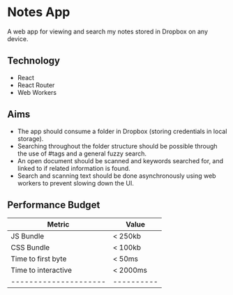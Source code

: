 # Notes App

A web app for viewing and search my notes stored in Dropbox on any device.

## Technology

- React
- React Router
- Web Workers

## Aims

- The app should consume a folder in Dropbox (storing credentials in local storage).
- Searching throughout the folder structure should be possible through the use of #tags and a general fuzzy search.
- An open document should be scanned and keywords searched for, and linked to if related information is found.
- Search and scanning text should be done asynchronously using web workers to prevent slowing down the UI.

## Performance Budget

| Metric              | Value    |
|---------------------|----------|
| JS Bundle           | < 250kb  |
| CSS Bundle          | < 100kb  |
| Time to first byte  | < 50ms   |
| Time to interactive | < 2000ms |
|---------------------|----------|

